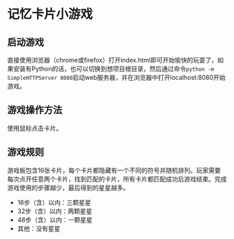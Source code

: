 # 记忆卡片小游戏

## 启动游戏

直接使用浏览器（chrome或firefox）打开index.html即可开始愉快的玩耍了，如果安装有Python的话，也可以切换到想项目根目录，然后通过命令`python -m SimpleHTTPServer 8080`启动web服务器，并在浏览器中打开localhost:8080开始游戏。

## 游戏操作方法
使用鼠标点击卡片。

## 游戏规则
游戏板包含16张卡片，每个卡片都隐藏有一个不同的符号并随机排列。玩家需要每次点开任意两个卡片，找到匹配的卡片，所有卡片都匹配成功后游戏结束。完成游戏使用的步骤越少，最后得到的星星越多。

* 16步（含）以内：三颗星星
* 32步（含）以内：两颗星星
* 48步（含）以内：一颗星星
* 其他：没有星星
